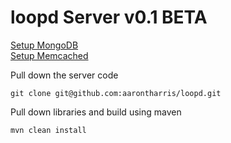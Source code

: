 loopd Server v0.1 BETA
======================

[Setup MongoDB](https://github.com/aarontharris/loopd/wiki/Setup-MongoDB)<br>
[Setup Memcached](https://github.com/aarontharris/loopd/wiki/Setup-Memcached)<br>


Pull down the server code<br>
```
git clone git@github.com:aarontharris/loopd.git
```

Pull down libraries and build using maven<br>
```
mvn clean install
```


